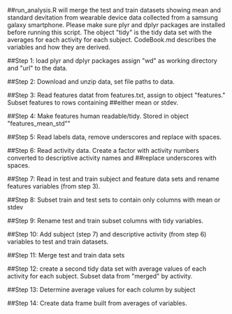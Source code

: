 ##run_analysis.R will merge the test and train datasets showing mean and standard devitation from wearable device data collected from a samsung galaxy smartphone. Please make sure plyr and dplyr packages are installed before running this script. The object "tidy" is the tidy data set with the averages for each activity for each subject. CodeBook.md describes the variables and how they are derived. 

##Step 1: load plyr and dplyr packages assign "wd" as working directory and "url" to the data.  

##Step 2: Download and unzip data, set file paths to data. 

##Step 3: Read features datat from features.txt, assign to object "features." Subset features to rows containing ##either mean or stdev. 

##Step 4: Make features human readable/tidy. Stored in object "features_mean_std""

##Step 5: Read labels data, remove underscores and replace with spaces.

##Step 6: Read activity data. Create a factor with activity numbers converted to descriptive activity names and ##replace underscores with spaces.

##Step 7: Read in test and train subject and feature data sets and rename features variables (from step 3). 

##Step 8: Subset train and test sets to contain only columns with mean or stdev

##Step 9: Rename test and train subset columns with tidy variables. 

##Step 10: Add subject (step 7) and descriptive activity (from step 6) variables to test and train datasets.   

##Step 11: Merge test and train data sets

##Step 12: create a second tidy data set with average values of each activity for each subject. Subset data from "merged" by activity.

##Step 13: Determine average values for each column by subject

##Step 14: Create data frame built from averages of variables. 